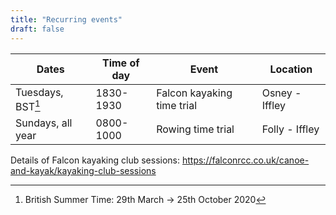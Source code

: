 ```yaml
---
title: "Recurring events"
draft: false
---
```


|        Dates         | Time of day |                                              Event                                              |    Location    |
| -------------------- | ----------- | ----------------------------------------------------------------------------------------------- | -------------- |
| Tuesdays, BST[^*]    | 1830-1930   | Falcon kayaking time trial                                                                      | Osney - Iffley |
| Sundays, all year    | 0800-1000   | Rowing time trial                                                                               | Folly - Iffley |
    
Details of Falcon kayaking club sessions: https://falconrcc.co.uk/canoe-and-kayak/kayaking-club-sessions


[^*]: British Summer Time: 29th March -> 25th October 2020
